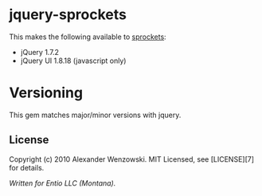 # jquery-sprockets

This makes the following available to [sprockets]:

  * jQuery 1.7.2
  * jQuery UI 1.8.18 (javascript only)

# Versioning

This gem matches major/minor versions with jquery.

## License

Copyright (c) 2010 Alexander Wenzowski. MIT Licensed, see [LICENSE][7] for details.

*Written for Entio LLC (Montana).*

[sprockets]: https://github.com/sstephenson/sprockets

